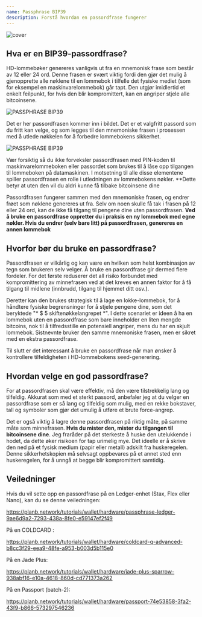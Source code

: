 ```yaml
---
name: Passphrase BIP39
description: Forstå hvordan en passordfrase fungerer
---
```

![cover](assets/cover.webp)

## Hva er en BIP39-passordfrase?

HD-lommebøker genereres vanligvis ut fra en mnemonisk frase som består av 12 eller 24 ord. Denne frasen er svært viktig fordi den gjør det mulig å gjenopprette alle nøklene til en lommebok i tilfelle det fysiske mediet (som for eksempel en maskinvarelommebok) går tapt. Den utgjør imidlertid et enkelt feilpunkt, for hvis den blir kompromittert, kan en angriper stjele alle bitcoinsene.

![PASSPHRASE BIP39](assets/notext/01.webp)

Det er her passordfrasen kommer inn i bildet. Det er et valgfritt passord som du fritt kan velge, og som legges til den mnemoniske frasen i prosessen med å utlede nøkkelen for å forbedre lommebokens sikkerhet.

![PASSPHRASE BIP39](assets/notext/02.webp)

Vær forsiktig så du ikke forveksler passordfrasen med PIN-koden til maskinvarelommeboken eller passordet som brukes til å låse opp tilgangen til lommeboken på datamaskinen. I motsetning til alle disse elementene spiller passordfrasen en rolle i utledningen av lommebokens nøkler. **Dette betyr at uten den vil du aldri kunne få tilbake bitcoinsene dine

Passordfrasen fungerer sammen med den mnemoniske frasen, og endrer frøet som nøklene genereres ut fra. Selv om noen skulle få tak i frasen på 12 eller 24 ord, kan de ikke få tilgang til pengene dine uten passordfrasen. **Ved å bruke en passordfrase oppretter du i praksis en ny lommebok med egne nøkler. Hvis du endrer (selv bare litt) på passordfrasen, genereres en annen lommebok**

## Hvorfor bør du bruke en passordfrase?

Passordfrasen er vilkårlig og kan være en hvilken som helst kombinasjon av tegn som brukeren selv velger. Å bruke en passordfrase gir dermed flere fordeler. For det første reduserer det all risiko forbundet med kompromittering av minnefrasen ved at det kreves en annen faktor for å få tilgang til midlene (innbrudd, tilgang til hjemmet ditt osv.).

Deretter kan den brukes strategisk til å lage en lokke-lommebok, for å håndtere fysiske begrensninger for å stjele pengene dine, som det beryktede "* $ 5 skiftenøkkelangrepet *". I dette scenariet er ideen å ha en lommebok uten en passordfrase som bare inneholder en liten mengde bitcoins, nok til å tilfredsstille en potensiell angriper, mens du har en skjult lommebok. Sistnevnte bruker den samme mnemoniske frasen, men er sikret med en ekstra passordfrase.

Til slutt er det interessant å bruke en passordfrase når man ønsker å kontrollere tilfeldigheten i HD-lommebokens seed-generering.

## Hvordan velge en god passordfrase?

For at passordfrasen skal være effektiv, må den være tilstrekkelig lang og tilfeldig. Akkurat som med et sterkt passord, anbefaler jeg at du velger en passordfrase som er så lang og tilfeldig som mulig, med en rekke bokstaver, tall og symboler som gjør det umulig å utføre et brute force-angrep.

Det er også viktig å lagre denne passordfrasen på riktig måte, på samme måte som minnefrasen. **Hvis du mister den, mister du tilgangen til bitcoinsene dine**. Jeg fraråder på det sterkeste å huske den utelukkende i hodet, da dette øker risikoen for tap urimelig mye. Det ideelle er å skrive den ned på et fysisk medium (papir eller metall) adskilt fra huskeregelen. Denne sikkerhetskopien må selvsagt oppbevares på et annet sted enn huskeregelen, for å unngå at begge blir kompromittert samtidig.

## Veiledninger

Hvis du vil sette opp en passordfrase på en Ledger-enhet (Stax, Flex eller Nano), kan du se denne veiledningen:

https://planb.network/tutorials/wallet/hardware/passphrase-ledger-9ae6d9a2-7293-438a-8fe0-e59147ef2f49

På en COLDCARD :

https://planb.network/tutorials/wallet/hardware/coldcard-q-advanced-b8cc3f29-eea9-48fe-a953-b003d5b115e0

På en Jade Plus:

https://planb.network/tutorials/wallet/hardware/jade-plus-sparrow-938abf16-e10a-4618-860d-cd771373a262

På en Passport (batch-2):

https://planb.network/tutorials/wallet/hardware/passport-74e53858-3fa2-43f9-b866-573297546236

